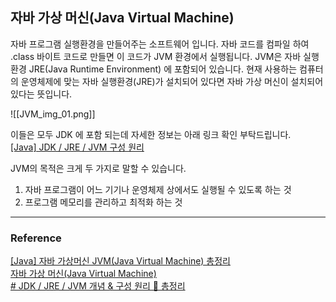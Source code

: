 ## 자바 가상 머신(Java Virtual Machine)

자바 프로그램 실행환경을 만들어주는 소프트웨어 입니다. 자바 코드를 컴파일 하여 .class 바이트 코드로 만들면 이 코드가 JVM 환경에서 실행됩니다. JVM은 자바 실행환경 JRE(Java Runtime Environment) 에 포함되어 있습니다. 현재 사용하는 컴퓨터의 운영체제에 맞는 자바 실행환경(JRE)가 설치되어 있다면 자바 가상 머신이 설치되어 있다는 뜻입니다.

![[JVM_img_01.png]]

이들은 모두 JDK 에 포함 되는데 자세한 정보는 아래 링크 확인 부탁드립니다.  
[[Java] JDK / JRE / JVM 구성 원리]()

JVM의 목적은 크게 두 가지로 말할 수 있습니다.
1. 자바 프로그램이 어느 기기나 운영체제 상에서도 실행될 수 있도록 하는 것
2. 프로그램 메모리를 관리하고 최적화 하는 것



---

### Reference

[[Java] 자바 가상머신 JVM(Java Virtual Machine) 총정리](https://coding-factory.tistory.com/827)  
[자바 가상 머신(Java Virtual Machine)](https://github.com/gyoogle/tech-interview-for-developer/blob/master/Language/%5Bjava%5D%20%EC%9E%90%EB%B0%94%20%EA%B0%80%EC%83%81%20%EB%A8%B8%EC%8B%A0(Java%20Virtual%20Machine).md#%EC%9E%90%EB%B0%94-%EA%B0%80%EC%83%81-%EB%A8%B8%EC%8B%A0java-virtual-machine)  
[# JDK / JRE / JVM 개념 & 구성 원리 💯 총정리](https://inpa.tistory.com/entry/JAVA-%E2%98%95-JDK-JRE-JVM-%EA%B0%9C%EB%85%90-%EA%B5%AC%EC%84%B1-%EC%9B%90%EB%A6%AC-%F0%9F%92%AF-%EC%99%84%EB%B2%BD-%EC%B4%9D%EC%A0%95%EB%A6%AC)